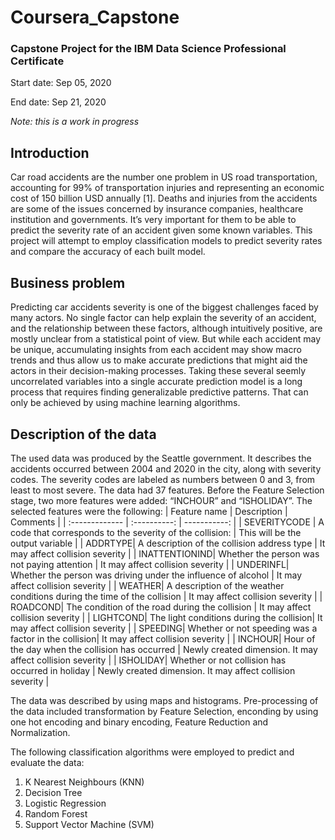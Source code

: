 # Coursera_Capstone
### Capstone Project for the IBM Data Science Professional Certificate
  
  Start date: Sep 05, 2020
  
  End date: Sep 21, 2020

*Note: this is a work in progress*

## Introduction
Car road accidents are the number one problem in US road transportation, accounting for 99% of transportation injuries and representing an economic cost of 150 billion USD annually [1]. Deaths and injuries from the accidents are some of the issues concerned by insurance companies, healthcare institution and governments. It’s very important for them to be able to predict the severity rate of an accident given some known variables. This project will attempt to employ classification models to predict severity rates and compare the accuracy of each built model.

## Business problem
Predicting car accidents severity is one of the biggest challenges faced by many actors. No single factor can help explain the severity of an accident, and the relationship between these factors, although intuitively positive, are mostly unclear from a statistical point of view. But while each accident may be unique, accumulating insights from each accident may show macro trends and thus allow us to make accurate predictions that might aid the actors in their decision-making processes. Taking these several seemly uncorrelated variables into a single accurate prediction model is a long process that requires finding generalizable predictive patterns. That can only be achieved by using machine learning algorithms.

## Description of the data
The used data was produced by the Seattle government. It describes the accidents occurred between 2004 and 2020 in the city, along with severity codes. The severity codes are labeled as numbers between 0 and 3, from least to most severe. The data had 37 features. Before the Feature Selection stage, two more features were added: “INCHOUR” and “ISHOLIDAY”. The selected features were the following:
| Feature name       | Description     | Comments     |
| :------------- | :----------: | -----------: |
| SEVERITYCODE | A code that corresponds to the severity of the collision:    | This will be the output variable   |
| ADDRTYPE| A description of the collision address type | It may affect collision severity |
| INATTENTIONIND| Whether the person was not paying attention | It may affect collision severity |
| UNDERINFL| Whether the person was driving under the influence of alcohol | It may affect collision severity |
| WEATHER| A description of the weather conditions during the time of the collision | It may affect collision severity |
| ROADCOND| The condition of the road during the collision | It may affect collision severity |
| LIGHTCOND| The light conditions during the collision| It may affect collision severity |
| SPEEDING| Whether or not speeding was a factor in the collision| It may affect collision severity |
| INCHOUR| Hour of the day when the collision has occurred | Newly created dimension. It may affect collision severity |
| ISHOLIDAY| Whether or not collision has occurred in holiday | Newly created dimension. It may affect collision severity |

The data was described by using maps and histograms. Pre-processing of the data included transformation by Feature Selection, enconding by using one hot encoding and binary encoding, Feature Reduction and Normalization.

The following classification algorithms were employed to predict and evaluate the data:
1.	K Nearest Neighbours (KNN)
2.	Decision Tree
3.	Logistic Regression
4.	Random Forest
5.	Support Vector Machine (SVM)
